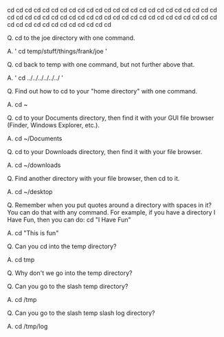cd cd cd cd cd cd cd cd cd cd
cd cd cd cd cd cd cd cd cd cd
cd cd cd cd cd cd cd cd cd cd
cd cd cd cd cd cd cd cd cd cd
cd cd cd cd cd cd cd cd cd cd
cd cd cd cd cd cd cd cd cd cd

Q. cd to the joe directory with one command.

A. ' cd temp/stuff/things/frank/joe '

Q. cd back to temp with one command, but not further above that.

A. ' cd ../../../../../../ '

Q. Find out how to cd to your "home directory" with one command.

A. cd ~

Q. cd to your Documents directory, then find it with your GUI file browser (Finder, Windows Explorer, etc.).

A. cd ~/Documents 

Q. cd to your Downloads directory, then find it with your file browser.

A. cd ~/downloads

Q. Find another directory with your file browser, then cd to it.

A. cd ~/desktop

Q. Remember when you put quotes around a directory with spaces in it? You can do that with any command. 
For example, if you have a directory I Have Fun, then you can do: cd "I Have Fun"

A. cd "This is fun"


Q. Can you cd into the temp directory?

A. cd tmp 

Q. Why don't we go into the temp directory?

Q. Can you go to the slash temp directory?

A. cd /tmp

Q. Can you go to the slash temp slash log directory?

A. cd /tmp/log
